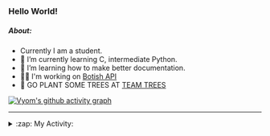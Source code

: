### Hello World!

##### About:
- Currently I am a student.
- 🌱 I’m currently learning C, intermediate Python.
- 🌱 I’m learning how to make better documentation.
- 👨‍💻 I'm working on [Botish API](https://github.com/Vyvy-vi/api)
- 🌱 GO PLANT SOME TREES AT [TEAM TREES](https://teamtrees.org/)

[![Vyom's github activity graph](https://activity-graph.herokuapp.com/graph?username=Vyvy-vi)](https://github.com/ashutosh00710/github-readme-activity-graph)

---
<details>
  <summary>:zap: My Activity:</summary>
  
<!--START_SECTION:waka-->
![Code Time](http://img.shields.io/badge/Code%20Time-747%20hrs-blue)

**I'm a Night 🦉** 

```text
🌞 Morning    56 commits     ██░░░░░░░░░░░░░░░░░░░░░░░   8.32% 
🌆 Daytime    161 commits    ██████░░░░░░░░░░░░░░░░░░░   23.92% 
🌃 Evening    215 commits    ████████░░░░░░░░░░░░░░░░░   31.95% 
🌙 Night      241 commits    █████████░░░░░░░░░░░░░░░░   35.81%

```
📅 **I'm Most Productive on Sunday** 

```text
Monday       65 commits     ██░░░░░░░░░░░░░░░░░░░░░░░   9.66% 
Tuesday      124 commits    ████░░░░░░░░░░░░░░░░░░░░░   18.42% 
Wednesday    112 commits    ████░░░░░░░░░░░░░░░░░░░░░   16.64% 
Thursday     92 commits     ███░░░░░░░░░░░░░░░░░░░░░░   13.67% 
Friday       68 commits     ██░░░░░░░░░░░░░░░░░░░░░░░   10.1% 
Saturday     66 commits     ██░░░░░░░░░░░░░░░░░░░░░░░   9.81% 
Sunday       146 commits    █████░░░░░░░░░░░░░░░░░░░░   21.69%

```


📊 **This Week I Spent My Time On** 

```text
🔥 Editors: 
VS Code                  16 hrs 3 mins       ████████████████████████░   96.5% 
Vim                      34 mins             █░░░░░░░░░░░░░░░░░░░░░░░░   3.5%

🐱‍💻 Projects: 
praise_backend_js        8 hrs 47 mins       █████████████░░░░░░░░░░░░   52.88% 
api                      3 hrs 35 mins       █████░░░░░░░░░░░░░░░░░░░░   21.55% 
phishing-check-bot       2 hrs 59 mins       ████░░░░░░░░░░░░░░░░░░░░░   18.02% 
CSF                      1 hr 10 mins        █░░░░░░░░░░░░░░░░░░░░░░░░   7.07% 
discord-bot              1 min               ░░░░░░░░░░░░░░░░░░░░░░░░░   0.19%

```


 Last Updated on 25/04/2022 17:08:55 UTC
<!--END_SECTION:waka-->
</details>
